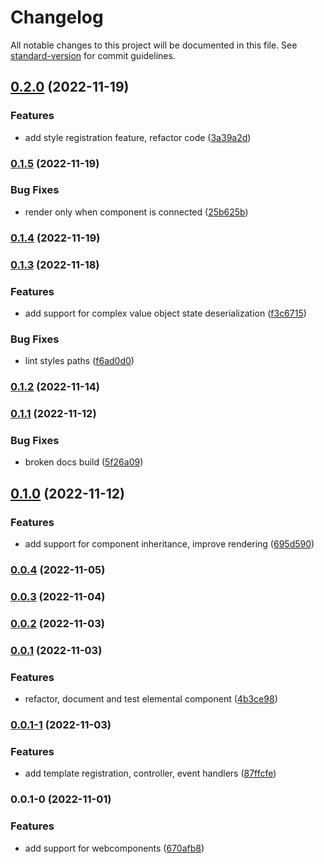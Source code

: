 # Changelog

All notable changes to this project will be documented in this file. See [standard-version](https://github.com/conventional-changelog/standard-version) for commit guidelines.

## [0.2.0](https://github.com/sohailalam2/elemental-web/compare/v0.1.5...v0.2.0) (2022-11-19)

### Features

- add style registration feature, refactor code ([3a39a2d](https://github.com/sohailalam2/elemental-web/commit/3a39a2d3c4bf8aadf07380f902898a4f859aa035))

### [0.1.5](https://github.com/sohailalam2/elemental-web/compare/v0.1.4...v0.1.5) (2022-11-19)

### Bug Fixes

- render only when component is connected ([25b625b](https://github.com/sohailalam2/elemental-web/commit/25b625bb892b54aeb37b27ed9f736d9d4ec260a3))

### [0.1.4](https://github.com/sohailalam2/elemental-web/compare/v0.1.3...v0.1.4) (2022-11-19)

### [0.1.3](https://github.com/sohailalam2/elemental-web/compare/v0.1.2...v0.1.3) (2022-11-18)

### Features

- add support for complex value object state deserialization ([f3c6715](https://github.com/sohailalam2/elemental-web/commit/f3c671565ebfb18e40642d822a0ede46ed15ab54))

### Bug Fixes

- lint styles paths ([f6ad0d0](https://github.com/sohailalam2/elemental-web/commit/f6ad0d0ab9b3efa4d90f12c5f1558aa6c8508225))

### [0.1.2](https://github.com/sohailalam2/elemental-web/compare/v0.1.1...v0.1.2) (2022-11-14)

### [0.1.1](https://github.com/sohailalam2/elemental-web/compare/v0.1.0...v0.1.1) (2022-11-12)

### Bug Fixes

- broken docs build ([5f26a09](https://github.com/sohailalam2/elemental-web/commit/5f26a09ceb8cbd252d6b4fbb9a287eeae4897b7c))

## [0.1.0](https://github.com/sohailalam2/elemental-web/compare/v0.0.4...v0.1.0) (2022-11-12)

### Features

- add support for component inheritance, improve rendering ([695d590](https://github.com/sohailalam2/elemental-web/commit/695d590158e38024608d389080df8a22f6bba6b5))

### [0.0.4](https://github.com/sohailalam2/elemental-web/compare/v0.0.3...v0.0.4) (2022-11-05)

### [0.0.3](https://github.com/sohailalam2/elemental-web/compare/v0.0.2...v0.0.3) (2022-11-04)

### [0.0.2](https://github.com/sohailalam2/elemental-web/compare/v0.0.1...v0.0.2) (2022-11-03)

### [0.0.1](https://github.com/sohailalam2/elemental-web/compare/v0.0.1-1...v0.0.1) (2022-11-03)

### Features

- refactor, document and test elemental component ([4b3ce98](https://github.com/sohailalam2/elemental-web/commit/4b3ce98d3531024a84986aaa1145a6c659359275))

### [0.0.1-1](https://github.com/sohailalam2/elemental-web/compare/v0.0.1-0...v0.0.1-1) (2022-11-03)

### Features

- add template registration, controller, event handlers ([87ffcfe](https://github.com/sohailalam2/elemental-web/commit/87ffcfe7c3c892a7f7d99212a6a3af7da059ab75))

### 0.0.1-0 (2022-11-01)

### Features

- add support for webcomponents ([670afb8](https://github.com/sohailalam2/elemental-web/commit/670afb8c6af3f58785ef74de118a7fa594f9ef6f))
